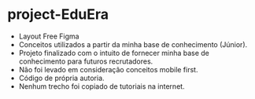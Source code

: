 # project-EduEra
- Layout Free Figma
- Conceitos utilizados a partir da minha base de conhecimento (Júnior).
- Projeto finalizado com o intuito de fornecer minha base de conhecimento para futuros recrutadores.
- Não foi levado em consideração conceitos mobile first.
- Código de própria autoria.
- Nenhum trecho foi copiado de tutoriais na internet.
